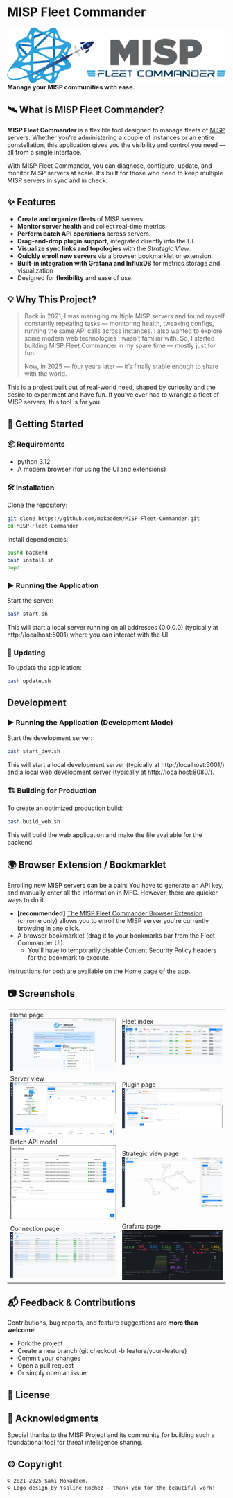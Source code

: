 # MISP Fleet Commander
<img alt="SkillAegis Logo" align="right" src="documentation/logo.png"/>

**Manage your MISP communities with ease.**

## 🛰️ What is MISP Fleet Commander?

**MISP Fleet Commander** is a flexible tool designed to manage fleets of [MISP](https://www.misp-project.org/) servers. Whether you're administering a couple of instances or an entire constellation, this application gives you the visibility and control you need — all from a single interface.

With MISP Fleet Commander, you can diagnose, configure, update, and monitor MISP servers at scale. It’s built for those who need to keep multiple MISP servers in sync and in check.


## ✨ Features

- **Create and organize fleets** of MISP servers.
- **Monitor server health** and collect real-time metrics.
- **Perform batch API operations** across servers.
- **Drag-and-drop plugin support**, integrated directly into the UI.
- **Visualize sync links and topologies** with the *Strategic View*.
- **Quickly enroll new servers** via a browser bookmarklet or extension.
- **Built-in integration with Grafana and InfluxDB** for metrics storage and visualization
- Designed for **flexibility** and ease of use.

## 💡 Why This Project?

> Back in 2021, I was managing multiple MISP servers and found myself constantly repeating tasks — monitoring health, tweaking configs, running the same API calls across instances. I also wanted to explore some modern web technologies I wasn’t familiar with. So, I started building MISP Fleet Commander in my spare time — mostly just for fun.  
>
> Now, in 2025 — four years later — it’s finally stable enough to share with the world.

This is a project built out of real-world need, shaped by curiosity and the desire to experiment and have fun. If you’ve ever had to wrangle a fleet of MISP servers, this tool is for you.


## 🚀 Getting Started

### 📦 Requirements

- python 3.12
- A modern browser (for using the UI and extensions)

### 🛠️ Installation

Clone the repository:

```bash
git clone https://github.com/mokaddem/MISP-Fleet-Commander.git
cd MISP-Fleet-Commander
```

Install dependencies:

```bash
pushd backend
bash install.sh
popd
```

### ▶️ Running the Application
Start the server:

```bash
bash start.sh
```

This will start a local server running on all addresses (0.0.0.0) (typically at http://localhost:5001) where you can interact with the UI.


### 🔄 Updating

To update the application:
```bash
bash update.sh
```

## Development
### ▶️ Running the Application (Development Mode)
Start the development server:

```bash
bash start_dev.sh
```

This will start a local development server (typically at http://localhost:5001/) and a local web development server (typically at http://localhost:8080/).


### 🏗️ Building for Production
To create an optimized production build:

```bash
bash build_web.sh
```

This will build the web application and make the file available for the backend.


## 🌍 Browser Extension / Bookmarklet
Enrolling new MISP servers can be a pain: You have to generate an API key, and manually enter all the information in MFC. However, there are quicker ways to do it.
- **[recommended]** [The MISP Fleet Commander Browser Extension](https://github.com/mokaddem/MISP-Fleet-Commander-Browser-Extension) (chrome only) allows you to enroll the MISP server you're currently browsing in one click.
- A browser bookmarklet (drag it to your bookmarks bar from the Fleet Commander UI).
  - You'll have to temporarily disable Content Security Policy headers for the bookmark to execute.

Instructions for both are available on the Home page of the app.

## 📷 Screenshots

<table>
    <tr>
        <td>
            Home page
            <img src="documentation/screenshots/home-page.png" alt="Home page">
        </td>
        <td>
            Fleet index
            <img src="documentation/screenshots/fleet-index.png" alt="Fleet index page"></td>
    </tr> 
    <tr>
        <td>
            Server view
            <img src="documentation/screenshots/server-view.png" alt="Server view page"></td>
        <td>
            Plugin page
            <img src="documentation/screenshots/plugins.png" alt="Plugin page">
        </td>
    </tr>
    <tr>
        <td>
            Batch API modal
            <img src="documentation/screenshots/batch-api.png" alt="Batch API modal">
        </td>
        <td>
            Strategic view page
            <img src="documentation/screenshots/strategic-view.png" alt="Strategic view page">
        </td>
    </tr>
    <tr>
        <td>
            Connection page
            <img src="documentation/screenshots/connections.png" alt="Connection page">
        </td>
        <td>
            Grafana page
            <img src="documentation/screenshots/grafana.png" alt="Grafana page">
        </td>
    </tr>
</table>

## 📬 Feedback & Contributions

Contributions, bug reports, and feature suggestions are **more than welcome**!
- Fork the project
- Create a new branch (git checkout -b feature/your-feature)
- Commit your changes
- Open a pull request
- Or simply open an issue

## 📄 License

## 🤝 Acknowledgments

Special thanks to the MISP Project and its community for building such a foundational tool for threat intelligence sharing.


## ©️ Copyright
```
© 2021–2025 Sami Mokaddem.
© Logo design by Ysaline Rochez — thank you for the beautiful work!
```
